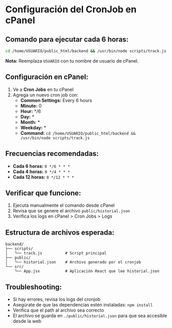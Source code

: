 # Configuración del CronJob en cPanel

## Comando para ejecutar cada 6 horas:

```bash
cd /home/USUARIO/public_html/backend && /usr/bin/node scripts/track.js
```

**Nota:** Reemplaza `USUARIO` con tu nombre de usuario de cPanel.

## Configuración en cPanel:

1. Ve a **Cron Jobs** en tu cPanel
2. Agrega un nuevo cron job con:
   - **Common Settings:** Every 6 hours
   - **Minute:** 0
   - **Hour:** */6
   - **Day:** *
   - **Month:** *
   - **Weekday:** *
   - **Command:** `cd /home/USUARIO/public_html/backend && /usr/bin/node scripts/track.js`

## Frecuencias recomendadas:

- **Cada 6 horas:** `0 */6 * * *`
- **Cada 4 horas:** `0 */4 * * *`
- **Cada 12 horas:** `0 */12 * * *`

## Verificar que funcione:

1. Ejecuta manualmente el comando desde cPanel
2. Revisa que se genere el archivo `public/historial.json`
3. Verifica los logs en cPanel > Cron Jobs > Logs

## Estructura de archivos esperada:

```
backend/
├── scripts/
│   └── track.js          # Script principal
├── public/
│   └── historial.json    # Archivo generado por el cronjob
└── src/
    └── App.jsx           # Aplicación React que lee historial.json
```

## Troubleshooting:

- Si hay errores, revisa los logs del cronjob
- Asegúrate de que las dependencias estén instaladas: `npm install`
- Verifica que el path al archivo sea correcto
- El archivo se guarda en `./public/historial.json` para que sea accesible desde la web
